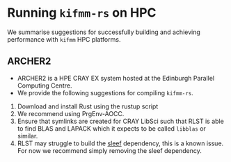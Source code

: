 # Running `kifmm-rs` on HPC


We summarise suggestions for successfully building and achieving performance with `kifmm` HPC platforms.

## ARCHER2

- ARCHER2 is a HPE CRAY EX system hosted at the Edinburgh Parallel Computing Centre.
- We provide the following suggestions for compiling `kifmm-rs`.

1. Download and install Rust using the rustup script
2. We recommend using PrgEnv-AOCC.
3. Ensure that symlinks are created for CRAY LibSci such that RLST is able to find BLAS and LAPACK which it expects to be called `libblas` or similar.
4. RLST may struggle to build the [sleef](https://github.com/shibatch/sleef) dependency, this is a known issue. For now we recommend simply removing the sleef dependency.



